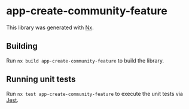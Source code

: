 # app-create-community-feature

This library was generated with [Nx](https://nx.dev).

## Building

Run `nx build app-create-community-feature` to build the library.

## Running unit tests

Run `nx test app-create-community-feature` to execute the unit tests via [Jest](https://jestjs.io).
